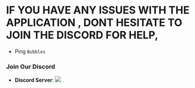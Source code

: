 # IF YOU HAVE ANY ISSUES WITH THE APPLICATION , DONT HESITATE TO JOIN THE DISCORD FOR HELP, 

- Ping `Bubbles`

### Join Our Discord
- **Discord Server**: [![](https://invidget.switchblade.xyz/zQbJJgwbUv)](https://discord.gg/zQbJJgwbUv)
